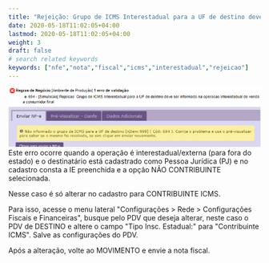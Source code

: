 ```yaml
---
title: "Rejeição: Grupo de ICMS Interestadual para a UF de destino deve ser informado na operação interestadual de venda a consumidor final"
date: 2020-05-18T11:02:05+04:00
lastmod: 2020-05-18T11:02:05+04:00
weight: 3
draft: false
# search related keywords
keywords: ["nfe","nota","fiscal","icms","interestadual","rejeicao"]
---
```


![image example](rejeicao.png "Rejeição NF-e")
![image example](rejeicao2.png "Rejeição NF-e")
Este erro ocorre quando a operação é interestadual/externa (para fora do estado) e o destinatário está cadastrado como Pessoa Jurídica (PJ) e no cadastro consta a IE preenchida e a opção NÃO CONTRIBUINTE selecionada. 

Nesse caso é só alterar no cadastro para CONTRIBUINTE ICMS. 

Para isso, acesse o menu lateral "Configurações > Rede > Configurações Fiscais e Financeiras", busque pelo PDV que deseja alterar, neste caso o PDV de DESTINO e altere o campo "Tipo Insc. Estadual:" para "Contribuinte ICMS". Salve as configurações do PDV.

Após a alteração, volte ao MOVIMENTO e envie a nota fiscal.